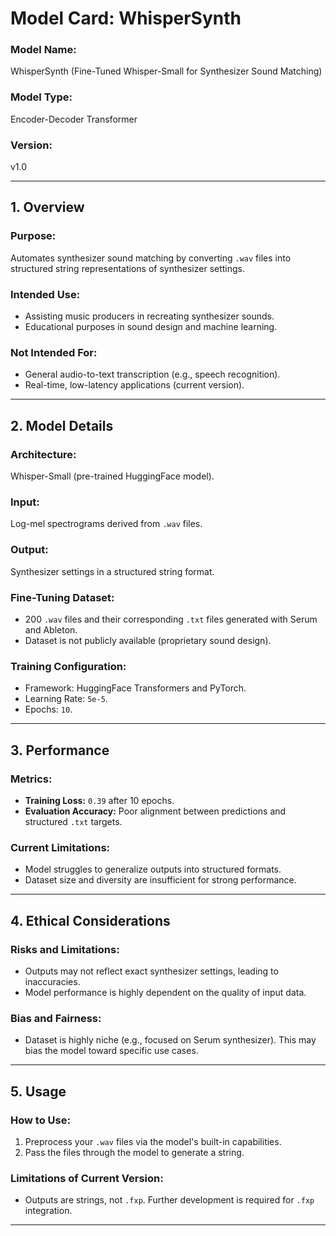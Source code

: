 # **Model Card: WhisperSynth**

### **Model Name:** 
WhisperSynth (Fine-Tuned Whisper-Small for Synthesizer Sound Matching)

### **Model Type:** 
Encoder-Decoder Transformer

### **Version:** 
v1.0

---

## **1. Overview**
### **Purpose:**  
Automates synthesizer sound matching by converting `.wav` files into structured string representations of synthesizer settings.  

### **Intended Use:**  
- Assisting music producers in recreating synthesizer sounds.  
- Educational purposes in sound design and machine learning.  

### **Not Intended For:**  
- General audio-to-text transcription (e.g., speech recognition).  
- Real-time, low-latency applications (current version).  

---

## **2. Model Details**
### **Architecture:** 
Whisper-Small (pre-trained HuggingFace model).  

### **Input:** 
Log-mel spectrograms derived from `.wav` files.  

### **Output:** 
Synthesizer settings in a structured string format.  

### **Fine-Tuning Dataset:**  
- 200 `.wav` files and their corresponding `.txt` files generated with Serum and Ableton.  
- Dataset is not publicly available (proprietary sound design).  

### **Training Configuration:**  
- Framework: HuggingFace Transformers and PyTorch.  
- Learning Rate: `5e-5`.  
- Epochs: `10`.  

---

## **3. Performance**
### **Metrics:**  
- **Training Loss:** `0.39` after 10 epochs.  
- **Evaluation Accuracy:** Poor alignment between predictions and structured `.txt` targets.  

### **Current Limitations:**  
- Model struggles to generalize outputs into structured formats.  
- Dataset size and diversity are insufficient for strong performance.  

---

## **4. Ethical Considerations**
### **Risks and Limitations:**  
- Outputs may not reflect exact synthesizer settings, leading to inaccuracies.  
- Model performance is highly dependent on the quality of input data.  

### **Bias and Fairness:**  
- Dataset is highly niche (e.g., focused on Serum synthesizer). This may bias the model toward specific use cases.  

---

## **5. Usage**
### **How to Use:**  
1. Preprocess your `.wav` files via the model's built-in capabilities.  
2. Pass the files through the model to generate a string.  

### **Limitations of Current Version:**  
- Outputs are strings, not `.fxp`. Further development is required for `.fxp` integration.  

---
